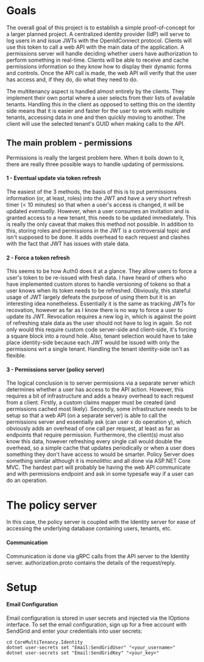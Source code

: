 # Goals
The overall goal of this project is to establish a simple proof-of-concept for a larger planned project. A centralized identity provider (IdP) will serve to log users in and issue JWTs with the OpenIdConnect protocol. Clients will use this token to call a web API with the main data of the application. A permissions server will handle deciding whether users have authorization to perform something in real-time. Clients will be able to receive and cache permissions information so they know how to display their dynamic forms and controls. Once the API call is made, the web API will verify that the user has access and, if they do, do what they need to do.

The multitenancy aspect is handled almost entirely by the clients. They implement their own portal where a user selects from their lists of available tenants. Handling this in the client as opposed to setting this on the identity side means that it is easier and faster for the user to work with multiple tenants, accessing data in one and then quickly moving to another. The client will use the selected tenant's GUID when making calls to the API.
## The main problem - permissions
Permissions is really the largest problem here. When it boils down to it, there are really three possible ways to handle updating of permissions.
#### 1 - Eventual update via token refresh
The easiest of the 3 methods, the basis of this is to put permissions information (or, at least, roles) into the JWT and have a very short refresh timer (< 10 minutes) so that when a user's access is changed, it will be updated *eventually*. However, when a user consumes an invitation and is granted access to a new tenant, this needs to be updated immediately. This is really the only caveat that makes this method not possible. In addition to this, storing roles and permissions in the JWT is a controversial topic and isn't supposed to be done. It adds overhead to each request and clashes with the fact that JWT has issues with stale data.
#### 2 - Force a token refresh
This seems to be how Auth0 does it at a glance. They allow users to force a user's token to be re-issued with fresh data. I have heard of others who have implemented custom stores to handle versioning of tokens so that a user knows when its token needs to be refreshed. Obviously, this stateful usage of JWT largely defeats the purpose of using them but it is an interesting idea nonetheless. Essentially it is the same as tracking JWTs for recovation, however as far as I know there is no way to force a user to update its JWT. Revocation requires a new log in, which is against the point of refreshing stale data as the user should not have to log in again. So not only would this require custom code server-side and client-side, it's forcing a square block into a round hole. Also, tenant selection would have to take place identity-side because each JWT would be issued with only the permissions wrt a single tenant. Handling the tenant identity-side isn't as flexible.
#### 3 - Permissions server (policy server)
The logical conclusion is to server permissions via a separate server which determines whether a user has access to the API action. However, this requires a bit of infrastructure and adds a heavy overhead to each request from a client. Firstly, a custom claims mapper must be created (and permissions cached most likely). Secondly, some infrastructure needs to be setup so that a web API (on a separate server) is able to call the permissions server and essentially ask (can user x do operation y), which obviously adds an overhead of one call per request, at least as far as endpoints that require permission. Furthermore, the client(s) must also know this data, however refreshing every single call would double the overhead, so a simple cache that updates periodically or when a user does something they don't have access to would be smarter. Policy Server does something similar although it is monolithic and all done via ASP.NET Core MVC. The hardest part will probably be having the web API communicate and with permissions endpoint and ask in some typesafe way if a user can do an operation.
# The policy server 
In this case, the policy server is coupled with the Identity server for ease of accessing the underlying database containing users, tenants, etc.
#### Communication
Communication is done via gRPC calls from the API server to the Identity server. authorization.proto contains the details of the request/reply.
# Setup
#### Email Configuration
Email configuration is stored in user secrets and injected via the IOptions<TOptions> interface.
To set the email configuration, sign up for a free account with SendGrid and enter your credentials into user secrets:
```
cd CoreMultiTenancy.Identity
dotnet user-secrets set "Email:SendGridUser" "<your_username>"
dotnet user-secrets set "Email:SendGridKey" "<your_key>"
```